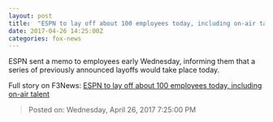 ```yaml
---
layout: post
title:  "ESPN to lay off about 100 employees today, including on-air talent"
date: 2017-04-26 14:25:00Z
categories: fox-news
---
```


ESPN sent a memo to employees early Wednesday, informing them that a series of previously announced layoffs would take place today.


Full story on F3News: [ESPN to lay off about 100 employees today, including on-air talent](http://www.f3nws.com/n/sEhpWH)

> Posted on: Wednesday, April 26, 2017 7:25:00 PM
